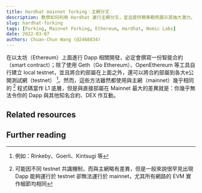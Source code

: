 ```yaml
---
title: Hardhat mainnet forking：主網分叉
description: 教學如何利用 Hardhat 進行主網分叉，並且提供簡單範例展示其強大潛力。
slug: hardhat-forking
tags: [Forking, Mainnet Forking, Ethereum, Hardhat, Nomic Labs]
date: 2022-03-07
authors: Chuan-Chun Wang (@2468834)
---
```


在以太坊（Ethereum）上面進行 Dapp 相關開發，必定會撰寫一份智能合約（smart contract）；除了使用 Geth（Go Ethereum）、OpenEthereum 等工具自行建立 local testnet，並且將合約部屬在上面之外，還可以將合約部屬到各大e公開測試網（testnet） [^1]。然而，這些方法雖然都使用與主網（mainnet）幾乎相同的 [^2] 程式碼當作 L1 底層，但是與直接部屬在 Mainnet 最大的差異就是：你幾乎無法令你的 Dapp 與其他知名合約、DEX 作互動。




[^1]: 例如：Rinkeby、Goerli、Kintsugi 等
[^2]: 可能因不同 testnet 共識機制，而與主網略有差異，但是一般來說很罕見出現 Dapp 能夠運行於 testnet 卻無法運行於 mainnet，尤其所有網路的 EVM 實作細節均相同



Related resources
---


Further reading
---
